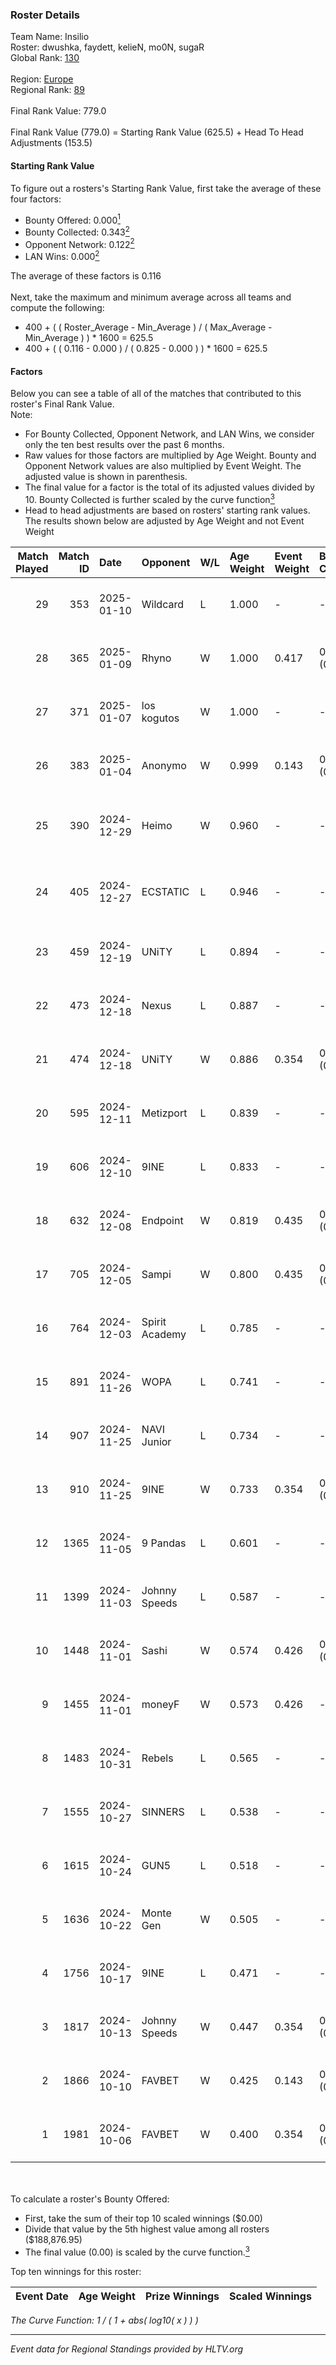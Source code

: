 ### Roster Details<br />
Team Name: Insilio<br />
Roster: dwushka, faydett, kelieN, mo0N, sugaR<br />
Global Rank: [130](../../standings_global_2025_02_03.md)<br />
<br />
Region: [Europe]( ../../standings_europe_2025_02_03.md)<br />
Regional Rank: [89]( ../../standings_europe_2025_02_03.md)<br />
<br />
Final Rank Value:  779.0<br />
<br />
Final Rank Value (779.0) = Starting Rank Value (625.5) + Head To Head Adjustments (153.5)<br />

#### Starting Rank Value<br />
To figure out a rosters's Starting Rank Value, first take the average of these four factors:<br />
- Bounty Offered: 0.000[<sup>1</sup>](#table2)
- Bounty Collected: 0.343[<sup>2</sup>](#table1)
- Opponent Network: 0.122[<sup>2</sup>](#table1)
- LAN Wins: 0.000[<sup>2</sup>](#table1)

The average of these factors is 0.116<br />
<br />
Next, take the maximum and minimum average across all teams and compute the following:<br />
- 400 + ( ( Roster_Average - Min_Average ) / ( Max_Average - Min_Average ) ) * 1600 = 625.5
- 400 + ( ( 0.116 - 0.000 ) / ( 0.825 - 0.000 ) ) * 1600 = 625.5


#### Factors<br />
Below you can see a table of all of the matches that contributed to this roster's Final Rank Value.<br />
Note:<br />

- For Bounty Collected, Opponent Network, and LAN Wins, we consider only the ten best results over the past 6 months.
- Raw values for those factors are multiplied by Age Weight. Bounty and Opponent Network values are also multiplied by Event Weight. The adjusted value is shown in parenthesis.
- The final value for a factor is the total of its adjusted values divided by 10. Bounty Collected is further scaled by the curve function[<sup>3</sup>](#curveFunction)
- Head to head adjustments are based on rosters' starting rank values. The results shown below are adjusted by Age Weight and not Event Weight
<span id="table1"></span><br />


| Match Played | Match ID | Date       | Opponent       | W/L | Age Weight | Event Weight | Bounty Collected | Opponent Network | LAN Wins  | H2H Adj. | Roster                                        |
| -: | -: | :- | :- | :- | :- | :- | :- | :- | :- | -: | :- |
|           29 |      353 | 2025-01-10 | Wildcard       | L   | 1.000      | -            | -                | -                | -         |    -1.25 | dwushka, faydett, kelieN, mo0N, sugaR         |
|           28 |      365 | 2025-01-09 | Rhyno          | W   | 1.000      | 0.417        | 0.035 (0.015)    | 0.353 (0.147)    | 0 (0.000) |    22.88 | dwushka, faydett, kelieN, mo0N, sugaR         |
|           27 |      371 | 2025-01-07 | los kogutos    | W   | 1.000      | -            | -                | -                | 0 (0.000) |     6.92 | dwushka, faydett, kelieN, mo0N, sugaR         |
|           26 |      383 | 2025-01-04 | Anonymo        | W   | 0.999      | 0.143        | 0.066 (0.009)    | -                | 0 (0.000) |    17.50 | dwushka, faydett, kelieN, mo0N, sugaR         |
|           25 |      390 | 2024-12-29 | Heimo          | W   | 0.960      | -            | -                | -                | 0 (0.000) |    14.23 | dwushka, faydett, kelieN, Pumpkin66, sugaR    |
|           24 |      405 | 2024-12-27 | ECSTATIC       | L   | 0.946      | -            | -                | -                | -         |    -5.31 | dwushka, faydett, kelieN, Pumpkin66, sugaR    |
|           23 |      459 | 2024-12-19 | UNiTY          | L   | 0.894      | -            | -                | -                | -         |    -9.25 | faydett, kelieN, sugaR, tasman, z3ndeR        |
|           22 |      473 | 2024-12-18 | Nexus          | L   | 0.887      | -            | -                | -                | -         |    -1.52 | faydett, iDISBALANCE, kelieN, sugaR, yiksrezo |
|           21 |      474 | 2024-12-18 | UNiTY          | W   | 0.886      | 0.354        | 0.069 (0.022)    | 0.250 (0.078)    | 0 (0.000) |    19.14 | faydett, iDISBALANCE, kelieN, sugaR, yiksrezo |
|           20 |      595 | 2024-12-11 | Metizport      | L   | 0.839      | -            | -                | -                | -         |    -1.86 | faydett, FpSSS, kelieN, Pipw, sugaR           |
|           19 |      606 | 2024-12-10 | 9INE           | L   | 0.833      | -            | -                | -                | -         |    -6.11 | faydett, FpSSS, kelieN, Pipw, sugaR           |
|           18 |      632 | 2024-12-08 | Endpoint       | W   | 0.819      | 0.435        | 0.026 (0.009)    | 0.463 (0.165)    | 0 (0.000) |    15.91 | faydett, FpSSS, kelieN, Pipw, sugaR           |
|           17 |      705 | 2024-12-05 | Sampi          | W   | 0.800      | 0.435        | 0.039 (0.014)    | 0.231 (0.080)    | 0 (0.000) |    18.17 | faydett, FpSSS, kelieN, Pipw, sugaR           |
|           16 |      764 | 2024-12-03 | Spirit Academy | L   | 0.785      | -            | -                | -                | -         |    -2.92 | faydett, FpSSS, kelieN, Pipw, sugaR           |
|           15 |      891 | 2024-11-26 | WOPA           | L   | 0.741      | -            | -                | -                | -         |    -5.77 | faydett, FpSSS, kelieN, Pipw, sugaR           |
|           14 |      907 | 2024-11-25 | NAVI Junior    | L   | 0.734      | -            | -                | -                | -         |    -2.40 | faydett, FpSSS, kelieN, Pipw, sugaR           |
|           13 |      910 | 2024-11-25 | 9INE           | W   | 0.733      | 0.354        | 0.044 (0.011)    | 0.490 (0.127)    | 0 (0.000) |    16.86 | faydett, FpSSS, kelieN, Pipw, sugaR           |
|           12 |     1365 | 2024-11-05 | 9 Pandas       | L   | 0.601      | -            | -                | -                | -         |    -1.58 | faydett, FpSSS, kelieN, Pipw, sugaR           |
|           11 |     1399 | 2024-11-03 | Johnny Speeds  | L   | 0.587      | -            | -                | -                | -         |    -2.46 | faydett, FpSSS, kelieN, Pipw, sugaR           |
|           10 |     1448 | 2024-11-01 | Sashi          | W   | 0.574      | 0.426        | 0.039 (0.009)    | 0.638 (0.156)    | 0 (0.000) |    15.41 | faydett, FpSSS, kelieN, Pipw, sugaR           |
|            9 |     1455 | 2024-11-01 | moneyF         | W   | 0.573      | 0.426        | -                | 0.639 (0.156)    | 0 (0.000) |    14.29 | faydett, FpSSS, kelieN, Pipw, sugaR           |
|            8 |     1483 | 2024-10-31 | Rebels         | L   | 0.565      | -            | -                | -                | -         |    -4.95 | faydett, FpSSS, kelieN, Pipw, sugaR           |
|            7 |     1555 | 2024-10-27 | SINNERS        | L   | 0.538      | -            | -                | -                | -         |    -2.07 | faydett, FpSSS, kelieN, Pipw, sugaR           |
|            6 |     1615 | 2024-10-24 | GUN5           | L   | 0.518      | -            | -                | -                | -         |    -1.70 | faydett, FpSSS, kelieN, Pipw, sugaR           |
|            5 |     1636 | 2024-10-22 | Monte Gen      | W   | 0.505      | -            | -                | -                | -         |    11.47 | faydett, FpSSS, kelieN, Pipw, sugaR           |
|            4 |     1756 | 2024-10-17 | 9INE           | L   | 0.471      | -            | -                | -                | -         |    -3.37 | faydett, FpSSS, kelieN, Pipw, sugaR           |
|            3 |     1817 | 2024-10-13 | Johnny Speeds  | W   | 0.447      | 0.354        | 0.106 (0.017)    | 0.706 (0.112)    | -         |    12.46 | faydett, FpSSS, kelieN, Pipw, sugaR           |
|            2 |     1866 | 2024-10-10 | FAVBET         | W   | 0.425      | 0.143        | 0.074 (0.004)    | 1.000 (0.061)    | -         |    10.59 | faydett, FpSSS, kelieN, Pipw, sugaR           |
|            1 |     1981 | 2024-10-06 | FAVBET         | W   | 0.400      | 0.354        | 0.074 (0.010)    | 1.000 (0.142)    | -         |    10.13 | faydett, FpSSS, kelieN, Pipw, sugaR           |

<br />
<span id="table2"></span><br />
To calculate a roster's Bounty Offered:<br />

- First, take the sum of their top 10 scaled winnings ($0.00)
- Divide that value by the 5th highest value among all rosters ($188,876.95)
- The final value (0.00) is scaled by the curve function.[<sup>3</sup>](#curveFunction)

Top ten winnings for this roster:<br />

| Event Date | Age Weight | Prize Winnings | Scaled Winnings |
| :- | -: | :- | :- |


<span id="curveFunction"></span>_The Curve Function: 1 / ( 1 + abs( log10( x ) ) )_<br />

---
_Event data for Regional Standings provided by HLTV.org_<br />
